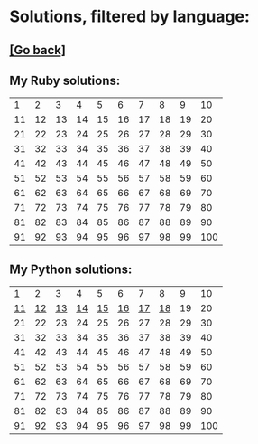 # Solutions, filtered by language:

## [[Go back]](README.md)

## My Ruby solutions:
|                              |                              |                              |                              |                              |                              |                              |                              |                              |                                |
| ---------------------------- | ---------------------------- | ---------------------------- | ---------------------------- | ---------------------------- | ---------------------------- | ---------------------------- | ---------------------------- | ---------------------------- | ------------------------------ |
| [1](solutions/001/solve1.rb) | [2](solutions/002/solve2.rb) | [3](solutions/003/solve3.rb) | [4](solutions/004/solve4.rb) | [5](solutions/005/solve5.rb) | [6](solutions/006/solve6.rb) | [7](solutions/007/solve7.rb) | [8](solutions/008/solve8.rb) | [9](solutions/009/solve9.rb) | [10](solutions/010/solve10.rb) |
| 11                           | 12                           | 13                           | 14                           | 15                           | 16                           | 17                           | 18                           | 19                           | 20                             |
| 21                           | 22                           | 23                           | 24                           | 25                           | 26                           | 27                           | 28                           | 29                           | 30                             |
| 31                           | 32                           | 33                           | 34                           | 35                           | 36                           | 37                           | 38                           | 39                           | 40                             |
| 41                           | 42                           | 43                           | 44                           | 45                           | 46                           | 47                           | 48                           | 49                           | 50                             |
| 51                           | 52                           | 53                           | 54                           | 55                           | 56                           | 57                           | 58                           | 59                           | 60                             |
| 61                           | 62                           | 63                           | 64                           | 65                           | 66                           | 67                           | 68                           | 69                           | 70                             |
| 71                           | 72                           | 73                           | 74                           | 75                           | 76                           | 77                           | 78                           | 79                           | 80                             |
| 81                           | 82                           | 83                           | 84                           | 85                           | 86                           | 87                           | 88                           | 89                           | 90                             |
| 91                           | 92                           | 93                           | 94                           | 95                           | 96                           | 97                           | 98                           | 99                           | 100                            |


## My Python solutions:
|                                |                                |                                |                                |                                |                                |                                |                                |    |     |
| ------------------------------ | ------------------------------ | ------------------------------ | ------------------------------ | ------------------------------ | ------------------------------ | ------------------------------ | ------------------------------ | -- | --- |
| [1](solutions/001/solve1.py)   | 2                              | 3                              | 4                              | 5                              | 6                              | 7                              | 8                              | 9  | 10  |
| [11](solutions/011/solve11.py) | [12](solutions/012/solve12.py) | [13](solutions/013/solve13.py) | [14](solutions/014/solve14.py) | [15](solutions/015/solve15.py) | [16](solutions/016/solve16.py) | [17](solutions/017/solve17.py) | [18](solutions/018/solve18.py) | 19 | 20  |
| 21                             | 22                             | 23                             | 24                             | 25                             | 26                             | 27                             | 28                             | 29 | 30  |
| 31                             | 32                             | 33                             | 34                             | 35                             | 36                             | 37                             | 38                             | 39 | 40  |
| 41                             | 42                             | 43                             | 44                             | 45                             | 46                             | 47                             | 48                             | 49 | 50  |
| 51                             | 52                             | 53                             | 54                             | 55                             | 56                             | 57                             | 58                             | 59 | 60  |
| 61                             | 62                             | 63                             | 64                             | 65                             | 66                             | 67                             | 68                             | 69 | 70  |
| 71                             | 72                             | 73                             | 74                             | 75                             | 76                             | 77                             | 78                             | 79 | 80  |
| 81                             | 82                             | 83                             | 84                             | 85                             | 86                             | 87                             | 88                             | 89 | 90  |
| 91                             | 92                             | 93                             | 94                             | 95                             | 96                             | 97                             | 98                             | 99 | 100 |


